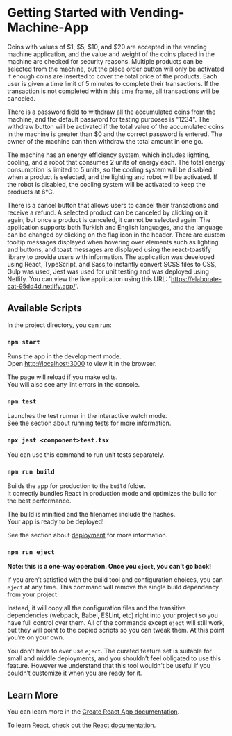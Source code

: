 # Getting Started with Vending-Machine-App

Coins with values of $1, $5, $10, and $20 are accepted in the vending machine application, and the value and weight of the coins placed in the machine are checked for security reasons. Multiple products can be selected from the machine, but the place order button will only be activated if enough coins are inserted to cover the total price of the products. Each user is given a time limit of 5 minutes to complete their transactions. If the transaction is not completed within this time frame, all transactions will be canceled.

There is a password field to withdraw all the accumulated coins from the machine, and the default password for testing purposes is "1234". The withdraw button will be activated if the total value of the accumulated coins in the machine is greater than $0 and the correct password is entered. The owner of the machine can then withdraw the total amount in one go.

The machine has an energy efficiency system, which includes lighting, cooling, and a robot that consumes 2 units of energy each. The total energy consumption is limited to 5 units, so the cooling system will be disabled when a product is selected, and the lighting and robot will be activated. If the robot is disabled, the cooling system will be activated to keep the products at 6°C.

There is a cancel button that allows users to cancel their transactions and receive a refund. A selected product can be canceled by clicking on it again, but once a product is canceled, it cannot be selected again. The application supports both Turkish and English languages, and the language can be changed by clicking on the flag icon in the header. There are custom tooltip messages displayed when hovering over elements such as lighting and buttons, and toast messages are displayed using the react-toastify library to provide users with information. The application was developed using React, TypeScript, and Sass,to instantly convert SCSS files to CSS, Gulp was used,
Jest was used for unit testing and was deployed using Netlify. You can view the live application using this URL: 'https://elaborate-cat-95dd4d.netlify.app/'.


## Available Scripts

In the project directory, you can run:

### `npm start`

Runs the app in the development mode.\
Open [http://localhost:3000](http://localhost:3000) to view it in the browser.

The page will reload if you make edits.\
You will also see any lint errors in the console.


### `npm test`

Launches the test runner in the interactive watch mode.\
See the section about [running tests](https://facebook.github.io/create-react-app/docs/running-tests) for more information.

### `npx jest <component>test.tsx`

You can use this command to run unit tests separately.

### `npm run build`

Builds the app for production to the `build` folder.\
It correctly bundles React in production mode and optimizes the build for the best performance.

The build is minified and the filenames include the hashes.\
Your app is ready to be deployed!

See the section about [deployment](https://facebook.github.io/create-react-app/docs/deployment) for more information.

### `npm run eject`

**Note: this is a one-way operation. Once you `eject`, you can’t go back!**

If you aren’t satisfied with the build tool and configuration choices, you can `eject` at any time. This command will remove the single build dependency from your project.

Instead, it will copy all the configuration files and the transitive dependencies (webpack, Babel, ESLint, etc) right into your project so you have full control over them. All of the commands except `eject` will still work, but they will point to the copied scripts so you can tweak them. At this point you’re on your own.

You don’t have to ever use `eject`. The curated feature set is suitable for small and middle deployments, and you shouldn’t feel obligated to use this feature. However we understand that this tool wouldn’t be useful if you couldn’t customize it when you are ready for it.

## Learn More

You can learn more in the [Create React App documentation](https://facebook.github.io/create-react-app/docs/getting-started).

To learn React, check out the [React documentation](https://reactjs.org/).
